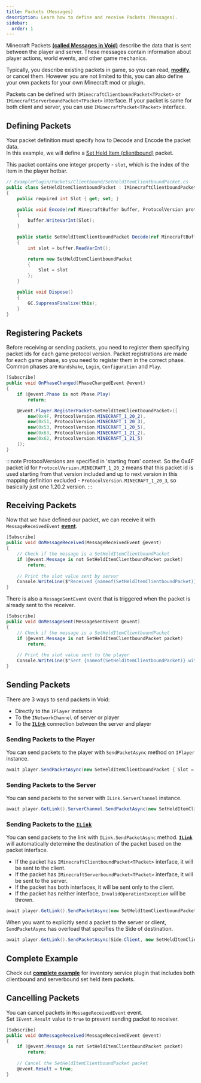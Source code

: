 ```yaml
---
title: Packets (Messages)
description: Learn how to define and receive Packets (Messages).
sidebar:
  order: 1
---
```


Minecraft Packets [**(called Messages in Void)**](https://github.com/caunt/Void/blob/main/src/Minecraft/Network/Messages/Packets/IMinecraftPacket.cs#L7) describe the data that is sent between the player and server.
These messages contain information about player actions, world events, and other game mechanics.

Typically, you describe existing packets in game, so you can read, [**modify**](/docs/developing-plugins/network/modifying-data), or cancel them.
However you are not limited to this, you can also define your own packets for your own Minecraft mod or plugin.

Packets can be defined with `IMinecraftClientboundPacket<TPacket>` or `IMinecraftServerboundPacket<TPacket>` interface. If your packet is same for both client and server, you can use `IMinecraftPacket<TPacket>` interface.

## Defining Packets
Your packet definition must specify how to Decode and Encode the packet data.  
In this example, we will define a [Set Held Item (clientbound)](https://minecraft.wiki/w/Java_Edition_protocol/Packets#Set_Held_Item_(clientbound)) packet.

This packet contains one integer property - `slot`, which is the index of the item in the player hotbar.
```csharp
// ExamplePlugin/Packets/Clientbound/SetHeldItemClientboundPacket.cs
public class SetHeldItemClientboundPacket : IMinecraftClientboundPacket<SetHeldItemClientboundPacket>
{
    public required int Slot { get; set; }

    public void Encode(ref MinecraftBuffer buffer, ProtocolVersion protocolVersion)
    {
        buffer.WriteVarInt(Slot);
    }

    public static SetHeldItemClientboundPacket Decode(ref MinecraftBuffer buffer, ProtocolVersion protocolVersion)
    {
        int slot = buffer.ReadVarInt();

        return new SetHeldItemClientboundPacket
        {
            Slot = slot
        };
    }

    public void Dispose()
    {
        GC.SuppressFinalize(this);
    }
}

```

## Registering Packets
Before receiving or sending packets, you need to register them specifying packet ids for each game protocol version.
Packet registrations are made for each game phase, so you need to register them in the correct phase. Common phases are `Handshake`, `Login`, `Configuration` and `Play`.
```csharp
[Subscribe]
public void OnPhaseChanged(PhaseChangedEvent @event)
{
    if (@event.Phase is not Phase.Play)
        return;

    @event.Player.RegisterPacket<SetHeldItemClientboundPacket>([
        new(0x4F, ProtocolVersion.MINECRAFT_1_20_2),
        new(0x51, ProtocolVersion.MINECRAFT_1_20_3),
        new(0x53, ProtocolVersion.MINECRAFT_1_20_5),
        new(0x63, ProtocolVersion.MINECRAFT_1_21_2),
        new(0x62, ProtocolVersion.MINECRAFT_1_21_5)
    ]);
}
```

:::note
ProtocolVersions are specified in 'starting from' context.
So the 0x4F packet id for `ProtocolVersion.MINECRAFT_1_20_2` means that this packet id is used starting from that version included and up to next version in this mapping definition excluded - `ProtocolVersion.MINECRAFT_1_20_3`, so basically just one 1.20.2 version.
:::

## Receiving Packets
Now that we have defined our packet, we can receive it with `MessageReceivedEvent` [**event**](/docs/developing-plugins/events/listening-to-events/).
```csharp
[Subscribe]
public void OnMessageReceived(MessageReceivedEvent @event)
{
    // Check if the message is a SetHeldItemClientboundPacket
    if (@event.Message is not SetHeldItemClientboundPacket packet)
        return;
        
    // Print the slot value sent by server
    Console.WriteLine($"Received {nameof(SetHeldItemClientboundPacket)} with Slot: {packet.Slot}");
}
```

There is also a `MessageSentEvent` event that is triggered when the packet is already sent to the receiver.
```csharp
[Subscribe]
public void OnMessageSent(MessageSentEvent @event)
{
    // Check if the message is a SetHeldItemClientboundPacket
    if (@event.Message is not SetHeldItemClientboundPacket packet)
        return;
        
    // Print the slot value sent to the player
    Console.WriteLine($"Sent {nameof(SetHeldItemClientboundPacket)} with Slot: {packet.Slot}");
}
```

## Sending Packets
There are 3 ways to send packets in Void:
- Directly to the `IPlayer` instance
- To the `INetworkChannel` of server or player 
- To the [**`ILink`**](/docs/developing-plugins/network/links) connection between the server and player

### Sending Packets to the Player
You can send packets to the player with `SendPacketAsync` method on `IPlayer` instance.
```csharp
await player.SendPacketAsync(new SetHeldItemClientboundPacket { Slot = slot }, cancellationToken);
```

### Sending Packets to the Server
You can send packets to the server with `ILink.ServerChannel` instance.
```csharp
await player.GetLink().ServerChannel.SendPacketAsync(new SetHeldItemClientboundPacket { Slot = slot }, cancellationToken);
```

### Sending Packets to the [**`ILink`**](/docs/developing-plugins/network/links)
You can send packets to the link with `ILink.SendPacketAsync` method.
[**`ILink`**](/docs/developing-plugins/network/links) will automatically determine the destination of the packet based on the packet interface.  
- If the packet has `IMinecraftClientboundPacket<TPacket>` interface, it will be sent to the client.
- If the packet has `IMinecraftServerboundPacket<TPacket>` interface, it will be sent to the server.
- If the packet has both interfaces, it will be sent only to the client.
- If the packet has neither interface, `InvalidOperationException` will be thrown.
```csharp
await player.GetLink().SendPacketAsync(new SetHeldItemClientboundPacket { Slot = slot }, cancellationToken);
```

When you want to explicitly send a packet to the server or client, `SendPacketAsync` has overload that specifies the Side of destination.
```csharp
await player.GetLink().SendPacketAsync(Side.Client, new SetHeldItemClientboundPacket { Slot = slot }, cancellationToken);
```

## Complete Example
Check out [**complete example**](https://github.com/caunt/Void/blob/main/src/Plugins/ExamplePlugin/Services/InventoryService.cs) for inventory service plugin that includes both clientbound and serverbound set held item packets.


## Cancelling Packets
You can cancel packets in `MessageReceivedEvent` event.  
Set `IEvent.Result` value to `true` to prevent sending packet to receiver.
```csharp
[Subscribe]
public void OnMessageReceived(MessageReceivedEvent @event)
{
    if (@event.Message is not SetHeldItemClientboundPacket packet)
        return;
        
    // Cancel the SetHeldItemClientboundPacket packet
    @event.Result = true;
}
```
